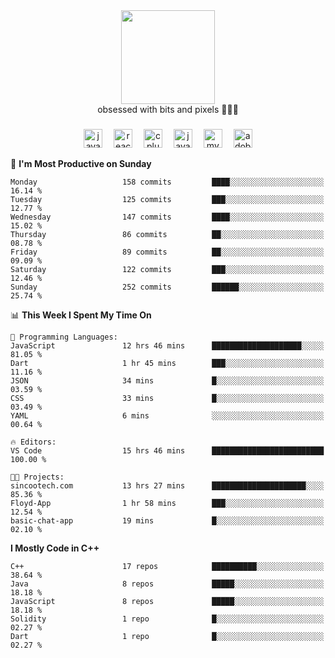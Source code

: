 


  <div align="center">
    
   <img src = "https://i.postimg.cc/W1R4TF4j/d6kpuve-c97567cf-518b-4b86-a271-5c89d88d22f7.gif"  width=150px height=150px />
 </div>

<div align="center">
  obsessed with bits and pixels 🧑‍💻🎨
</div>

  ###
<div align="center">
 <img src="https://cdn.jsdelivr.net/gh/devicons/devicon/icons/javascript/javascript-original.svg" height="30" alt="javascript logo"  />
  <img width="10" />
  <img src="https://cdn.jsdelivr.net/gh/devicons/devicon/icons/react/react-original.svg" height="30" alt="react logo"  />
  <img width="10" />
   <!--<img src="https://cdn.jsdelivr.net/gh/devicons/devicon/icons/nodejs/nodejs-original.svg" height="30" alt="nodejs logo"  />
  <img width="10" />
 <img src="https://cdn.jsdelivr.net/gh/devicons/devicon/icons/flutter/flutter-original.svg" height="30" alt="flutter logo"  />
 <img width="10" />-->
  <img src="https://cdn.jsdelivr.net/gh/devicons/devicon/icons/cplusplus/cplusplus-original.svg" height="30" alt="cpluplus logo"  />
  <img width="10" />
  <img src="https://cdn.jsdelivr.net/gh/devicons/devicon/icons/java/java-original.svg" height="30" alt="java logo"  />
  <img width="10" />
  <img src="https://skillicons.dev/icons?i=mysql" height="30" alt="mysql logo"  />
  <img width="10" />
  <img src="https://skillicons.dev/icons?i=pr" height="30" alt="adobepremierepro logo"  />
</div>





📅 **I'm Most Productive on Sunday** 

```text
Monday                   158 commits         ████░░░░░░░░░░░░░░░░░░░░░   16.14 % 
Tuesday                  125 commits         ███░░░░░░░░░░░░░░░░░░░░░░   12.77 % 
Wednesday                147 commits         ████░░░░░░░░░░░░░░░░░░░░░   15.02 % 
Thursday                 86 commits          ██░░░░░░░░░░░░░░░░░░░░░░░   08.78 % 
Friday                   89 commits          ██░░░░░░░░░░░░░░░░░░░░░░░   09.09 % 
Saturday                 122 commits         ███░░░░░░░░░░░░░░░░░░░░░░   12.46 % 
Sunday                   252 commits         ██████░░░░░░░░░░░░░░░░░░░   25.74 % 
```


📊 **This Week I Spent My Time On** 

```text
💬 Programming Languages: 
JavaScript               12 hrs 46 mins      ████████████████████░░░░░   81.05 % 
Dart                     1 hr 45 mins        ███░░░░░░░░░░░░░░░░░░░░░░   11.16 % 
JSON                     34 mins             █░░░░░░░░░░░░░░░░░░░░░░░░   03.59 % 
CSS                      33 mins             █░░░░░░░░░░░░░░░░░░░░░░░░   03.49 % 
YAML                     6 mins              ░░░░░░░░░░░░░░░░░░░░░░░░░   00.64 % 

🔥 Editors: 
VS Code                  15 hrs 46 mins      █████████████████████████   100.00 % 

🐱‍💻 Projects: 
sincootech.com           13 hrs 27 mins      █████████████████████░░░░   85.36 % 
Floyd-App                1 hr 58 mins        ███░░░░░░░░░░░░░░░░░░░░░░   12.54 % 
basic-chat-app           19 mins             █░░░░░░░░░░░░░░░░░░░░░░░░   02.10 % 
```

**I Mostly Code in C++** 

```text
C++                      17 repos            ██████████░░░░░░░░░░░░░░░   38.64 % 
Java                     8 repos             █████░░░░░░░░░░░░░░░░░░░░   18.18 % 
JavaScript               8 repos             █████░░░░░░░░░░░░░░░░░░░░   18.18 % 
Solidity                 1 repo              █░░░░░░░░░░░░░░░░░░░░░░░░   02.27 % 
Dart                     1 repo              █░░░░░░░░░░░░░░░░░░░░░░░░   02.27 % 
```




<!--END_SECTION:waka-->
